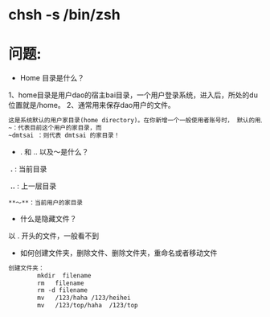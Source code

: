 # chsh -s /bin/zsh

# 问题:

* Home 目录是什么？

1、home目录是用户dao的宿主bai目录，一个用户登录系统，进入后，所处的du位置就是/home。
2、通常用来保存dao用户的文件。

```html
这是系统默认的用户家目录(home directory)。在你新增一个一般使用者账号时， 默认的用户家目录都会规范到这里来。比较重要的是，家目录有两种代号喔：
~：代表目前这个用户的家目录，而
~dmtsai ：则代表 dmtsai 的家目录！
```

*  . 和	.. 以及～是什么？

  ​	**.**  : 当前目录

  ​	**..**  : 上一层目录

    **～**：当前用户的家目录

*  什么是隐藏文件？

  以 . 开头的文件，一般看不到

* 如何创建文件夹，删除文件、删除文件夹，重命名或者移动文件

```html
创建文件夹：
		mkdir  filename
		rm   filename
		rm -d filename
		mv   /123/haha /123/heihei
		mv   /123/top/haha  /123/top
```

